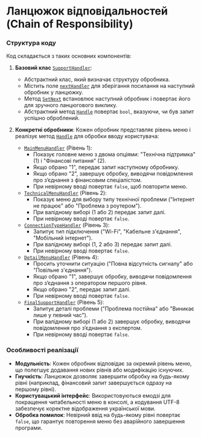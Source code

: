 ﻿# Ланцюжок відповідальностей (Chain of Responsibility)

### Структура коду

Код складається з таких основних компонентів:

1. **Базовий клас** [`SupportHandler`](classes/SupportHandler.cs):

   - Абстрактний клас, який визначає структуру обробника.
   - Містить поле [`nextHandler`](classes/SupportHandler.cs#L11) для зберігання посилання на наступний обробник у ланцюжку.
   - Метод [`SetNext`](classes/SupportHandler.cs#L13) встановлює наступний обробник і повертає його для зручного ланцюгового виклику.
   - Абстрактний метод [`Handle`](classes/SupportHandler.cs#L20) повертає `bool`, вказуючи, чи був запит успішно оброблений.

2. **Конкретні обробники**: Кожен обробник представляє рівень меню і реалізує метод [`Handle`](classes/SupportHandler.cs#L20) для обробки вводу користувача:

   - [`MainMenuHandler`](classes/MainMenuHandler.cs) (Рівень 1):
     - Показує головне меню з двома опціями: "Технічна підтримка" (1) і "Фінансові питання" (2).
     - Якщо обрано "1", передає запит наступному обробнику.
     - Якщо обрано "2", завершує обробку, виводячи повідомлення про з’єднання з фінансовим спеціалістом.
     - При невірному вводі повертає `false`, щоб повторити меню.
   - [`TechnicalMenuHandler`](classes/TechnicalMenuHandler.cs) (Рівень 2):
     - Показує меню для вибору типу технічної проблеми ("Інтернет не працює" або "Проблема з роутером").
     - При валідному виборі (1 або 2) передає запит далі.
     - При невірному вводі повертає `false`.
   - [`ConnectionTypeHandler`](classes/ConnectionTypeHandler/cs) (Рівень 3):
     - Запитує тип підключення ("Wi-Fi", "Кабельне з'єднання", "Мобільний інтернет").
     - При валідному виборі (1, 2 або 3) передає запит далі.
     - При невірному вводі повертає `false`.
   - [`DetailMenuHandler`](classes/DetailMenuHandler.cs) (Рівень 4):
     - Просить уточнити ситуацію ("Повна відсутність сигналу" або "Повільне з'єднання").
     - Якщо обрано "1", завершує обробку, виводячи повідомлення про з’єднання з оператором першого рівня.
     - Якщо обрано "2", передає запит далі.
     - При невірному вводі повертає `false`.
   - [`FinalSupportHandler`](classes/FinalSupportHandler.cs) (Рівень 5):
     - Запитує деталі проблеми ("Проблема постійна" або "Виникає лише у певний час").
     - При валідному виборі (1 або 2) завершує обробку, виводячи повідомлення про з’єднання з експертом.
     - При невірному вводі повертає `false`.

### Особливості реалізації

- **Модульність**: Кожен обробник відповідає за окремий рівень меню, що полегшує додавання нових рівнів або модифікацію існуючих.
- **Гнучкість**: Ланцюжок дозволяє завершити обробку на будь-якому рівні (наприклад, фінансовий запит завершується одразу на першому рівні).
- **Користувацький інтерфейс**: Використовуються емодзі для покращення читабельності меню в консолі, а кодування UTF-8 забезпечує коректне відображення української мови.
- **Обробка помилок**: Невірний ввід на будь-якому рівні повертає `false`, що гарантує повторення меню без аварійного завершення програми.

